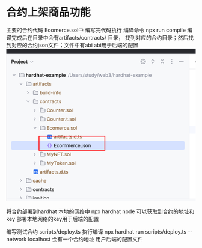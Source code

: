 # 合约上架商品功能
主要的合约代码
Ecomerce.sol中
编写完代码执行
编译命令
npx run compile
编译完成后在目录中会有artifacts/contracts/  目录，
找到对应的合约目录；然后找到对应的合约json文件；文件中有abi
abi用于后端的配置
![img.png](img.png)

将合约部署到hardhat 本地的网络中
npx hardhat node
可以获取到合约的地址和key
部署本地网络的key用于后端的配置


编写测试合约
scripts/deploy.ts
执行编译
npx hardhat run scripts/deploy.ts --network localhost
会有一个合约地址
用户后端的配置文件
